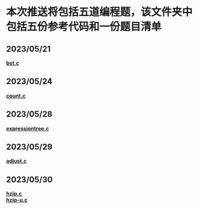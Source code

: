# 本次推送将包括五道编程题，该文件夹中包括五份参考代码和一份题目清单

## **2023/05/21** 
**[bst.c](https://github.com/MossDream/Data-Structure-Learning-C/blob/main/Episode%205/bst.c)**

## **2023/05/24** 
**[count.c](https://github.com/MossDream/Data-Structure-Learning-C/blob/main/Episode%205/count.c)**

## **2023/05/28** 
**[expressiontree.c](https://github.com/MossDream/Data-Structure-Learning-C/blob/main/Episode%205/expressiontree.c)**

## **2023/05/29** 
**[adjust.c](https://github.com/MossDream/Data-Structure-Learning-C/blob/main/Episode%205/adjust.c)**

## **2023/05/30** 
**[hzip.c](https://github.com/MossDream/Data-Structure-Learning-C/blob/main/Episode%205/hzip.c)**  
**[hzip-u.c](https://github.com/MossDream/Data-Structure-Learning-C/blob/main/Episode%205/hzip-u.c)**
